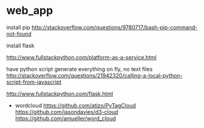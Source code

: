 # web_app

install pip
http://stackoverflow.com/questions/9780717/bash-pip-command-not-found

install flask

http://www.fullstackpython.com/platform-as-a-service.html

have python script generate everything on fly, no text files
http://stackoverflow.com/questions/21942320/calling-a-local-python-script-from-javascript

http://www.fullstackpython.com/flask.html



- wordcloud
https://github.com/atizo/PyTagCloud
https://github.com/jasondavies/d3-cloud
https://github.com/amueller/word_cloud

